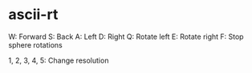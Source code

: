 # ascii-rt
W: Forward
S: Back
A: Left
D: Right
Q: Rotate left
E: Rotate right
F: Stop sphere rotations

1, 2, 3, 4, 5: Change resolution

